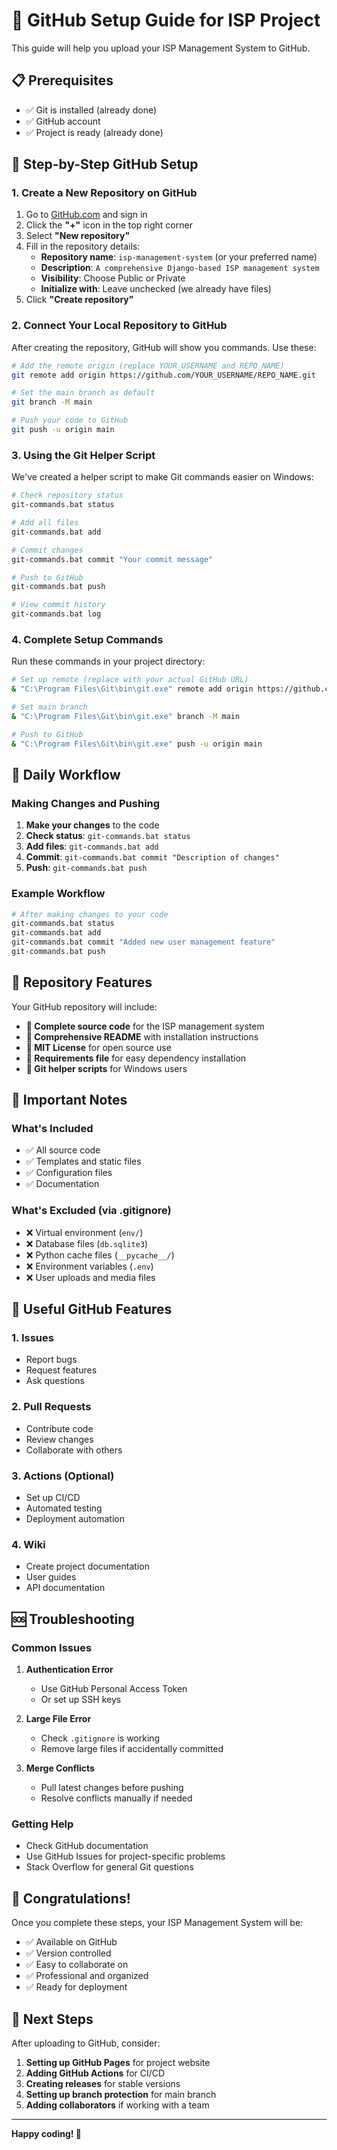 # 🚀 GitHub Setup Guide for ISP Project

This guide will help you upload your ISP Management System to GitHub.

## 📋 Prerequisites

- ✅ Git is installed (already done)
- ✅ GitHub account
- ✅ Project is ready (already done)

## 🔧 Step-by-Step GitHub Setup

### 1. Create a New Repository on GitHub

1. Go to [GitHub.com](https://github.com) and sign in
2. Click the **"+"** icon in the top right corner
3. Select **"New repository"**
4. Fill in the repository details:
   - **Repository name**: `isp-management-system` (or your preferred name)
   - **Description**: `A comprehensive Django-based ISP management system`
   - **Visibility**: Choose Public or Private
   - **Initialize with**: Leave unchecked (we already have files)
5. Click **"Create repository"**

### 2. Connect Your Local Repository to GitHub

After creating the repository, GitHub will show you commands. Use these:

```bash
# Add the remote origin (replace YOUR_USERNAME and REPO_NAME)
git remote add origin https://github.com/YOUR_USERNAME/REPO_NAME.git

# Set the main branch as default
git branch -M main

# Push your code to GitHub
git push -u origin main
```

### 3. Using the Git Helper Script

We've created a helper script to make Git commands easier on Windows:

```bash
# Check repository status
git-commands.bat status

# Add all files
git-commands.bat add

# Commit changes
git-commands.bat commit "Your commit message"

# Push to GitHub
git-commands.bat push

# View commit history
git-commands.bat log
```

### 4. Complete Setup Commands

Run these commands in your project directory:

```bash
# Set up remote (replace with your actual GitHub URL)
& "C:\Program Files\Git\bin\git.exe" remote add origin https://github.com/YOUR_USERNAME/REPO_NAME.git

# Set main branch
& "C:\Program Files\Git\bin\git.exe" branch -M main

# Push to GitHub
& "C:\Program Files\Git\bin\git.exe" push -u origin main
```

## 🔄 Daily Workflow

### Making Changes and Pushing

1. **Make your changes** to the code
2. **Check status**: `git-commands.bat status`
3. **Add files**: `git-commands.bat add`
4. **Commit**: `git-commands.bat commit "Description of changes"`
5. **Push**: `git-commands.bat push`

### Example Workflow

```bash
# After making changes to your code
git-commands.bat status
git-commands.bat add
git-commands.bat commit "Added new user management feature"
git-commands.bat push
```

## 🌟 Repository Features

Your GitHub repository will include:

- **📁 Complete source code** for the ISP management system
- **📖 Comprehensive README** with installation instructions
- **📄 MIT License** for open source use
- **🔧 Requirements file** for easy dependency installation
- **📝 Git helper scripts** for Windows users

## 🚨 Important Notes

### What's Included
- ✅ All source code
- ✅ Templates and static files
- ✅ Configuration files
- ✅ Documentation

### What's Excluded (via .gitignore)
- ❌ Virtual environment (`env/`)
- ❌ Database files (`db.sqlite3`)
- ❌ Python cache files (`__pycache__/`)
- ❌ Environment variables (`.env`)
- ❌ User uploads and media files

## 🔗 Useful GitHub Features

### 1. Issues
- Report bugs
- Request features
- Ask questions

### 2. Pull Requests
- Contribute code
- Review changes
- Collaborate with others

### 3. Actions (Optional)
- Set up CI/CD
- Automated testing
- Deployment automation

### 4. Wiki
- Create project documentation
- User guides
- API documentation

## 🆘 Troubleshooting

### Common Issues

1. **Authentication Error**
   - Use GitHub Personal Access Token
   - Or set up SSH keys

2. **Large File Error**
   - Check `.gitignore` is working
   - Remove large files if accidentally committed

3. **Merge Conflicts**
   - Pull latest changes before pushing
   - Resolve conflicts manually if needed

### Getting Help

- Check GitHub documentation
- Use GitHub Issues for project-specific problems
- Stack Overflow for general Git questions

## 🎉 Congratulations!

Once you complete these steps, your ISP Management System will be:

- ✅ Available on GitHub
- ✅ Version controlled
- ✅ Easy to collaborate on
- ✅ Professional and organized
- ✅ Ready for deployment

## 🔄 Next Steps

After uploading to GitHub, consider:

1. **Setting up GitHub Pages** for project website
2. **Adding GitHub Actions** for CI/CD
3. **Creating releases** for stable versions
4. **Setting up branch protection** for main branch
5. **Adding collaborators** if working with a team

---

**Happy coding! 🚀** 